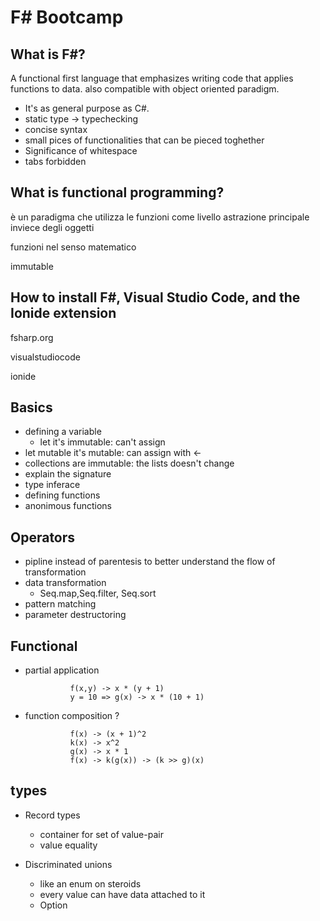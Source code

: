 F# Bootcamp
===

## What is F#?
A functional first language that emphasizes writing code that applies functions to data. also compatible with object oriented paradigm.

- It's as general purpose as C#.
- static type -> typechecking
- concise syntax
- small pices of functionalities that can be pieced toghether
- Significance of whitespace
 -  tabs forbidden
	
## What is functional programming?

è un paradigma che utilizza le funzioni come livello astrazione principale inviece degli oggetti

funzioni nel senso matematico

immutable
	
	
	
## How to install F#, Visual Studio Code, and the Ionide extension
fsharp.org

visualstudiocode

ionide
	
## Basics	
- defining a variable 
  - let it's immutable: can't assign
 - let mutable it's mutable:	can assign with <-		
 - collections are immutable:	the lists doesn't change
 - explain the signature
 - type inferace
- defining functions
 - anonimous functions
			
		
## Operators
- pipline instead of parentesis to better understand the flow of transformation
- data transformation
  -  Seq.map,Seq.filter, Seq.sort
- pattern matching
- parameter destructoring

## Functional
- partial application		
	
				f(x,y) -> x * (y + 1) 
				y = 10 => g(x) -> x * (10 + 1) 
			
- function composition ?

				f(x) -> (x + 1)^2
				k(x) -> x^2
				g(x) -> x * 1
				f(x) -> k(g(x)) -> (k >> g)(x)


				
## types	
 - Record types
	 - container for set of value-pair
	 - value equality

 - Discriminated unions
	 - like an enum on steroids
	 - every value can have data attached to it
	 - Option




